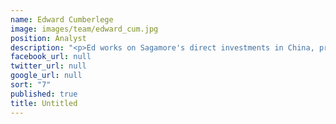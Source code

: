 ```yaml
---
name: Edward Cumberlege
image: images/team/edward_cum.jpg
position: Analyst
description: "<p>Ed works on Sagamore's direct investments in China, principally today at Grassland Finance. Previously, Ed was\_seconded to an affiliate fund, Arbor Ventures, where he focused on financial technology investments across the Asia Pacific region. </p><p>He received a BSc in Mathematics from Edinburgh University and spent a year on exchange at Hong Kong University.</p>"
facebook_url: null
twitter_url: null
google_url: null
sort: "7"
published: true
title: Untitled
---
```


